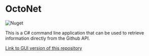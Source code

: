 ﻿# OctoNet

![Nuget](https://img.shields.io/nuget/v/Octokit?label=octokit)

This is a C# command line application that can be used to retrieve information directly from the Github API.

[Link to GUI version of this repository](https://github.com/WillTheDeveloper/OctoNet-GUI)